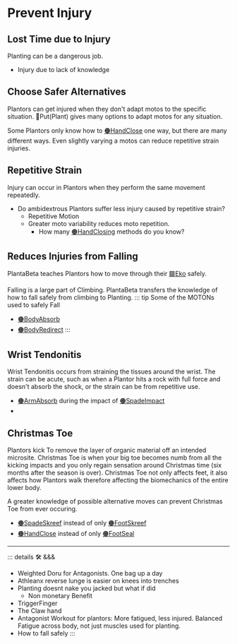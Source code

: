# Prevent Injury

## Lost Time due to Injury

Planting can be a dangerous job.

- Injury due to lack of knowledge

## Choose Safer Alternatives

Plantors can get injured when they don't adapt motos to the specific situation. 🔷<beta>Put(<ekos>Plant</ekos>)</beta> gives many options to adapt motos for any situation.

Some Plantors only know how to [🟠<motor>HandClose</motor>](/encyclopedia/MOTON/ManoMOTON/HandClose) one way, but there are many different ways. Even slightly varying a motos can reduce repetitive strain injuries.

## Repetitive Strain

Injury can occur in Plantors when they perform the same movement repeatedly.

- Do ambidextrous Plantors suffer less injury caused by repetitive strain?
    - Repetitive Motion
    - Greater moto variability reduces moto repetition.
        - How many [🟠<motor>HandClosing</motor>](/encyclopedia/MOTON/ManoMOTON/HandClose)  methods do you know?

## Reduces Injuries from Falling

PlantaBeta teaches Plantors how to move through their [🟩<ekos>Eko</ekos>](/encyclopedia/Eko/EcoOverview) safely.

Falling is a large part of Climbing. PlantaBeta transfers the knowledge of how to fall safely from climbing to Planting.
::: tip Some of the MOTONs used to safely Fall

- [🟠<motor>BodyAbsorb</motor>](/encyclopedia/MOTON/BodyMOTON/BodyAbsorb)
- [🟠<motor>BodyRedirect</motor>](/encyclopedia/MOTON/BodyMOTON/BodyRedirect)
:::

## Wrist Tendonitis

Wrist Tendonitis occurs from straining the tissues around the wrist. The strain can be acute, such as when a Plantor hits a rock with full force and doesn't absorb the shock, or the strain can be from repetitive use.

- [🟠<motor>ArmAbsorb</motor>](/encyclopedia/MOTON/ArmMOTON/ArmAbsorb) during the impact of [🟠<motor>SpadeImpact</motor>](/encyclopedia/MOTON/InstrumentMOTON/Spade/SpadeImpact)
-

## Christmas Toe

Plantors kick To remove the layer of organic material off an intended microsite. Christmas Toe is when your big toe becomes numb from all the kicking impacts and you only regain sensation around Christmas time (six months after the season is over). Christmas Toe not only affects feet, it also affects how Plantors walk therefore affecting the biomechanics of the entire lower body.

A greater knowledge of possible alternative moves can prevent Christmas Toe from ever occuring.

- [🟠<motor>SpadeSkreef</motor>](/encyclopedia/InstrumentMOTON/SpadeMOTON/SpadeSkreef) instead of only [🟠<motor>FootSkreef</motor>](/encyclopedia/MOTON/FootMOTON/FootSkreef)
- [🟠<motor>HandClose</motor>](/encyclopedia/MOTON/ManoMOTON/HandClose) instead of only [🟠<motor>FootSeal</motor>](/encyclopedia/MOTON/FootMOTON/FootSeal)

---

<!-- =================================================== -->
<!-- =================================================== -->
<!-- =================================================== -->
<!-- =================================================== -->
<!-- =================================================== -->
::: details 🛠 &&&

- Weighted Doru for Antagonists. One bag up a day
- Athleanx  reverse lunge is easier on knees into trenches
- Planting doesnt nake you jacked but what if did
    - Non monetary Benefit
- TriggerFinger
- The Claw hand
- Antagonist Workout for plantors: More fatigued, less injured. Balanced Fatigue across body, not just muscles used for planting.
- How to fall safely
:::
